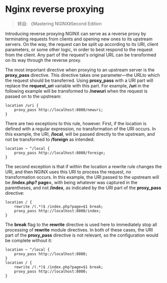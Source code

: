 # Nginx reverse proxying
> 转自: 《Mastering NGINX》Second Edition

Introducing reverse proxying
NGINX can serve as a reverse proxy by terminating requests from clients and
opening new ones to its upstream servers. On the way, the request can be split
up according to its URI, client parameters, or some other logic, in order to best
respond to the request from the client. Any part of the request's original URL
can be transformed on its way through the reverse proxy.

The most important directive when proxying to an upstream server is the
**proxy_pass** directive. This directive takes one parameter—the URLto which
the request should be transferred. Using **proxy_pass** with a URI part will
replace the **request_uri** variable with this part. For example, **/uri** in the
following example will be transformed to **/newuri** when the request is passed
on to the upstream:

```
location /uri {
    proxy_pass http://localhost:8080/newuri;
}
```

There are two exceptions to this rule, however. First, if the location is defined
with a regular expression, no transformation of the URI occurs. In this
example, the URI, **/local**, will be passed directly to the upstream, and not be
transformed to **/foreign** as intended:

```
location ~ ^/local {
    proxy_pass http://localhost:8080/foreign;
}
```

The second exception is that if within the location a rewrite rule changes the
URI, and then NGINX uses this URI to process the request, no transformation
occurs. In this example, the URI passed to the upstream will be **/index.php?
page=<match>**, with **<match>** being whatever was captured in the
parentheses, and not **/index**, as indicated by the URI part of the **proxy_pass**
directive:

```
location / {
    rewrite /(.*)$ /index.php?page=$1 break;
    proxy_pass http://localhost:8080/index;
}
```

The **break** flag to the **rewrite** directive is used here to immediately stop all
processing of **rewrite** module directives.
In both of these cases, the URI part of the **proxy_pass** directive is not
relevant, so the configuration would be complete without it:

```
location ~ ^/local {
    proxy_pass http://localhost:8080;
}
location / {
    rewrite /(.*)$ /index.php?page=$1 break;
    proxy_pass http://localhost:8080;
}
```